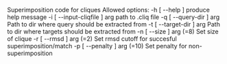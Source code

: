 Superimposition code for cliques
Allowed options:
  -h [ --help ]               produce help message
  -i [ --input-cliqfile ] arg path to .cliq file
  -q [ --query-dir ] arg      Path to dir where query should be extracted from
  -t [ --target-dir ] arg     Path to dir where targets should be extracted 
                              from
  -n [ --size ] arg (=8)      Set size of clique
  -r [ --rmsd ] arg (=2)      Set rmsd cutoff for succesful 
                              superimposition/match
  -p [ --penalty ] arg (=10)  Set penalty for non-superimposition

